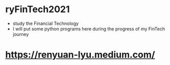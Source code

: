 # ryFinTech2021

- study the Financial Technology
- I will put some python programs here during the progress of my FinTech journey

# https://renyuan-lyu.medium.com/
